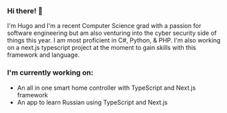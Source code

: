 ### Hi there! 👋

I'm Hugo and I'm a recent Computer Science grad with a passion for software engineering but am also venturing into the cyber security side of things this year. I am most proficient in C#, Python, & PHP. I'm also working on a next.js typescript project at the moment to gain skills with this framework and language.

### I'm currently working on:
- An all in one smart home controller with TypeScript and Next.js framework
- An app to learn Russian using TypeScript and Next.js

<!--
**hssantana92/hssantana92** is a ✨ _special_ ✨ repository because its `README.md` (this file) appears on your GitHub profile.

Here are some ideas to get you started:

- 🔭 I’m currently working on ...
- 🌱 I’m currently learning ...
- 👯 I’m looking to collaborate on ...
- 🤔 I’m looking for help with ...
- 💬 Ask me about ...
- 📫 How to reach me: ...
- 😄 Pronouns: ...
- ⚡ Fun fact: ...
-->
